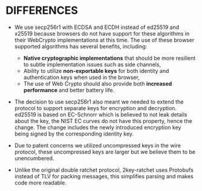 # DIFFERENCES

- We use secp256r1 with ECDSA and ECDH instead of ed25519 and x25519 because browsers do not have support for these algorithms in their WebCrypto implementations at this time. The use of these browser supported algorithms has several benefits, including:

  - **Native cryptographic implementations** that should be more resilient to subtle implementation issues such as side channels,
  - Ability to utilize **non-exportable keys** for both identity and authentication keys when used in the browser,
  - The use of Web Crypto should also provide both **increased performance** and better battery life.

- The decision to use secp256r1 also meant we needed to extend the protocol to support separate keys for encryption and decryption. ed25519 is based on EC-Schnorr which is believed to not leak details about the key, the NIST EC curves do not have this property, hence the change. The change includes the newly introduced encryption key being signed by the corresponding identity key.
- Due to patent concerns we utilized uncompressed keys in the wire protocol, these uncompressed keys are larger but we believe them to be unencumbered.
- Unlike the original double ratchet protocol, 2key-ratchet uses Protobufs instead of TLV for packing messages, this simplifies parsing and makes code more readable.
